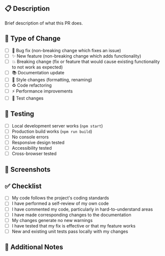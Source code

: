 ## 📋 Description

Brief description of what this PR does.

## 🔄 Type of Change

- [ ] 🐛 Bug fix (non-breaking change which fixes an issue)
- [ ] ✨ New feature (non-breaking change which adds functionality)
- [ ] 💥 Breaking change (fix or feature that would cause existing functionality to not work as expected)
- [ ] 📚 Documentation update
- [ ] 🎨 Style changes (formatting, renaming)
- [ ] ♻️ Code refactoring
- [ ] ⚡ Performance improvements
- [ ] 🧪 Test changes

## 🧪 Testing

- [ ] Local development server works (`npm start`)
- [ ] Production build works (`npm run build`)
- [ ] No console errors
- [ ] Responsive design tested
- [ ] Accessibility tested
- [ ] Cross-browser tested

## 📱 Screenshots

<!-- Add screenshots of your changes if applicable -->

## ✅ Checklist

- [ ] My code follows the project's coding standards
- [ ] I have performed a self-review of my own code
- [ ] I have commented my code, particularly in hard-to-understand areas
- [ ] I have made corresponding changes to the documentation
- [ ] My changes generate no new warnings
- [ ] I have tested that my fix is effective or that my feature works
- [ ] New and existing unit tests pass locally with my changes

## 📝 Additional Notes

<!-- Any additional information or context about this PR -->
